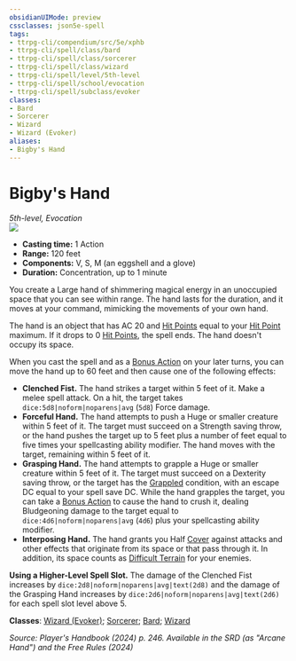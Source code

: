 ```yaml
---
obsidianUIMode: preview
cssclasses: json5e-spell
tags:
- ttrpg-cli/compendium/src/5e/xphb
- ttrpg-cli/spell/class/bard
- ttrpg-cli/spell/class/sorcerer
- ttrpg-cli/spell/class/wizard
- ttrpg-cli/spell/level/5th-level
- ttrpg-cli/spell/school/evocation
- ttrpg-cli/spell/subclass/evoker
classes:
- Bard
- Sorcerer
- Wizard
- Wizard (Evoker)
aliases:
- Bigby's Hand
---
```

# Bigby's Hand
*5th-level, Evocation*  
![](/3-Mechanics/CLI/spells/img/bigbys-hand.webp#right)

- **Casting time:** 1 Action
- **Range:** 120 feet
- **Components:** V, S, M (an eggshell and a glove)
- **Duration:** Concentration, up to 1 minute

You create a Large hand of shimmering magical energy in an unoccupied space that you can see within range. The hand lasts for the duration, and it moves at your command, mimicking the movements of your own hand.

The hand is an object that has AC 20 and [Hit Points](/3-Mechanics/CLI/variant-rules/hit-points-xphb.md) equal to your [Hit Point](/3-Mechanics/CLI/variant-rules/hit-points-xphb.md) maximum. If it drops to 0 [Hit Points](/3-Mechanics/CLI/variant-rules/hit-points-xphb.md), the spell ends. The hand doesn't occupy its space.

When you cast the spell and as a [Bonus Action](/3-Mechanics/CLI/variant-rules/bonus-action-xphb.md) on your later turns, you can move the hand up to 60 feet and then cause one of the following effects:

- **Clenched Fist.** The hand strikes a target within 5 feet of it. Make a melee spell attack. On a hit, the target takes `dice:5d8|noform|noparens|avg` (`5d8`) Force damage.  
- **Forceful Hand.** The hand attempts to push a Huge or smaller creature within 5 feet of it. The target must succeed on a Strength saving throw, or the hand pushes the target up to 5 feet plus a number of feet equal to five times your spellcasting ability modifier. The hand moves with the target, remaining within 5 feet of it.  
- **Grasping Hand.** The hand attempts to grapple a Huge or smaller creature within 5 feet of it. The target must succeed on a Dexterity saving throw, or the target has the [Grappled](/3-Mechanics/CLI/conditions.md#Grappled) condition, with an escape DC equal to your spell save DC. While the hand grapples the target, you can take a [Bonus Action](/3-Mechanics/CLI/variant-rules/bonus-action-xphb.md) to cause the hand to crush it, dealing Bludgeoning damage to the target equal to `dice:4d6|noform|noparens|avg` (`4d6`) plus your spellcasting ability modifier.  
- **Interposing Hand.** The hand grants you Half [Cover](/3-Mechanics/CLI/variant-rules/cover-xphb.md) against attacks and other effects that originate from its space or that pass through it. In addition, its space counts as [Difficult Terrain](/3-Mechanics/CLI/variant-rules/difficult-terrain-xphb.md) for your enemies.  

**Using a Higher-Level Spell Slot.** The damage of the Clenched Fist increases by `dice:2d8|noform|noparens|avg|text(2d8)` and the damage of the Grasping Hand increases by `dice:2d6|noform|noparens|avg|text(2d6)` for each spell slot level above 5.

**Classes**: [Wizard (Evoker)](/3-Mechanics/CLI/lists/list-spells-classes-evoker-xphb.md "subclass=XPHB;class=XPHB"); [Sorcerer](/3-Mechanics/CLI/lists/list-spells-classes-sorcerer.md); [Bard](/3-Mechanics/CLI/lists/list-spells-classes-bard.md); [Wizard](/3-Mechanics/CLI/lists/list-spells-classes-wizard.md)

*Source: Player's Handbook (2024) p. 246. Available in the <span title='Systems Reference Document (5.2)'>SRD</span> (as "Arcane Hand") and the Free Rules (2024)*